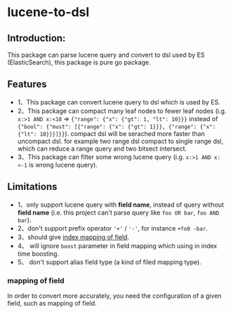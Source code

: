 # lucene-to-dsl
## Introduction:
This package can parse lucene query and convert to dsl used by ES (ElasticSearch), this package is pure go package.
## Features
- 1、This package can convert lucene query to dsl which is used by ES.
- 2、This package can compact many leaf nodes to fewer leaf nodes (i.g. `x:>1 AND x:<10` => `{"range": {"x": {"gt": 1, "lt": 10}}}` instead of `{"bool": {"must": [{"range": {"x": {"gt": 1}}}, {"range": {"x": {"lt": 10}}}]}}`). compact dsl will be serached more faster than uncompact dsl. for example two range dsl compact to single range dsl, which can reduce a range query and two bitsect intersect.
- 3、This package can filter some wrong lucene query (i.g. `x:>1 AND x:<-1` is wrong lucene query).

## Limitations
- 1、only support lucene query with **field name**, instead of query without **field name** (i.e. this project can't parse query like `foo OR bar`, `foo AND bar`).
- 2、don't support prefix operator `'+'` / `'-'`, for instance `+fo0 -bar`.
- 3、should give [index mapping of field](https://www.elastic.co/guide/en/elasticsearch/reference/7.15/mapping.html).
- 4、 will ignore `boost` parameter in field mapping which using in index time boosting.
- 5、 don't support alias field type (a kind of filed mapping type).

### mapping of field
In order to convert more accurately, you need the configuration of a given field, such as mapping of field. 
